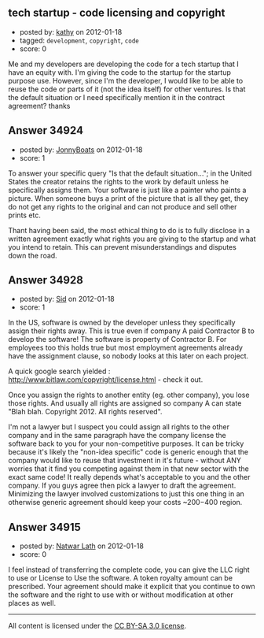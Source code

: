## tech startup - code licensing and copyright

- posted by: [kathy](https://stackexchange.com/users/-1/15679-kathy) on 2012-01-18
- tagged: `development`, `copyright`, `code`
- score: 0

Me and my developers are developing the code for a tech startup that I have an equity with. I'm giving the code to the startup for the startup purpose use. However, since I'm the developer, I would like to be able to reuse the code or parts of it (not the idea itself) for other ventures. 
Is that the default situation or I need specifically mention it in the contract agreement?
thanks



## Answer 34924

- posted by: [JonnyBoats](https://stackexchange.com/users/-1/3100-jonnyboats) on 2012-01-18
- score: 1

To answer your specific query "Is that the default situation..."; in the United States the creator retains the rights to the work by default unless he specifically assigns them. Your software is just like a painter who paints a picture. When someone buys a print of the picture that is all they get, they do not get any rights to the original and can not produce and sell other prints etc.

Thant having been said, the most ethical thing to do is to fully disclose in a written agreement exactly what rights you are giving to the startup and what you intend to retain. This can prevent misunderstandings and disputes down the road.


## Answer 34928

- posted by: [Sid](https://stackexchange.com/users/-1/13800-sid) on 2012-01-18
- score: 1

In the US, software is owned by the developer unless they specifically assign their rights away. This is true even if company A paid Contractor B to develop the software! The software is property of Contractor B. For employees too this holds true but most employment agreements already have the assignment clause, so nobody looks at this later on each project.

A quick google search yielded : http://www.bitlaw.com/copyright/license.html - check it out.

Once you assign the rights to another entity (eg. other company), you lose those rights. And usually all rights are assigned so company A can state "Blah blah. Copyright 2012. All rights reserved". 

I'm not a lawyer but I suspect you could assign all rights to the other company and in the same paragraph have the company license the software back to you for your non-competitive purposes. It can be tricky because it's likely the "non-idea specific" code is generic enough that the company would like to reuse that investment in it's future - without ANY worries that it find you competing against them in that new sector with the exact same code! It really depends what's acceptable to you and the other company. If you guys agree then pick a lawyer to draft the agreement. Minimizing the lawyer involved customizations to just this one thing in an otherwise generic agreement should keep your costs ~$200-$400 region.


## Answer 34915

- posted by: [Natwar Lath](https://stackexchange.com/users/-1/15181-natwar-lath) on 2012-01-18
- score: 0

I feel instead of transferring the complete code, you can give the LLC right to use or License to Use the software. A token royalty amount can be prescribed. Your agreement should make it explicit that you continue to own the software and the right to use with or without modification at other places as well.



---

All content is licensed under the [CC BY-SA 3.0 license](https://creativecommons.org/licenses/by-sa/3.0/).
